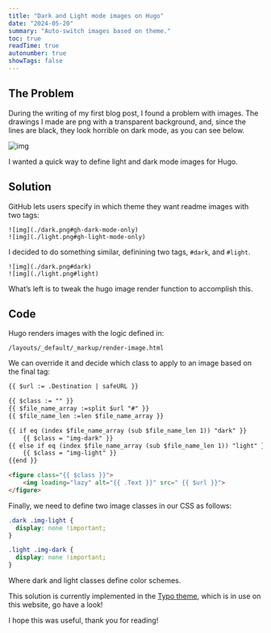 ```yaml
---
title: "Dark and Light mode images on Hugo"
date: "2024-05-20"
summary: "Auto-switch images based on theme."
toc: true
readTime: true
autonumber: true
showTags: false
---
```


## The Problem

During the writing of my first blog post, I found a problem with images. The drawings I made are png with a transparent background, and, since the lines are black, they look horrible on dark mode, as you can see below.

![img](img.webp)

I wanted a quick way to define light and dark mode images for Hugo.

## Solution

GitHub lets users specify in which theme they want readme images with two tags:

```
![img](./dark.png#gh-dark-mode-only)
![img](./light.png#gh-light-mode-only)
```

I decided to do something similar, definining two tags, `#dark`, and `#light`. 

```
![img](./dark.png#dark)
![img](./light.png#light)
```

What’s left is to tweak the hugo image render function to accomplish this.

## Code

Hugo renders images with the logic defined in: 

```
/layouts/_default/_markup/render-image.html
```

We can override it and decide which class to apply to an image based on the final tag:

```html
{{ $url := .Destination | safeURL }}

{{ $class := "" }}
{{ $file_name_array :=split $url "#" }}
{{ $file_name_len :=len $file_name_array }}

{{ if eq (index $file_name_array (sub $file_name_len 1)) "dark" }}
    {{ $class = "img-dark" }}
{{ else if eq (index $file_name_array (sub $file_name_len 1)) "light" }}
    {{ $class = "img-light" }}
{{end }}

<figure class="{{ $class }}">
    <img loading="lazy" alt="{{ .Text }}" src=" {{ $url }}">
</figure>
```

Finally, we need to define two image classes in our CSS as follows:

```css
.dark .img-light {
  display: none !important;
}

.light .img-dark {
  display: none !important;
}
```

Where dark and light classes define color schemes.

This solution is currently implemented in the [Typo theme](https://github.com/tomfran/typo), which is in use on this website, go have a look!

I hope this was useful, thank you for reading! 